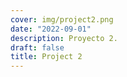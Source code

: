 ```yaml
---
cover: img/project2.png
date: "2022-09-01"
description: Proyecto 2.
draft: false
title: Project 2
---
```


